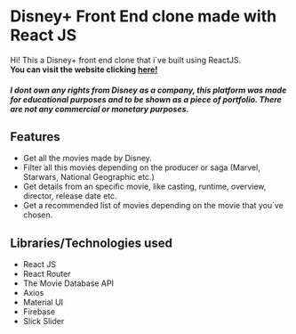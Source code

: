 # Disney+ Front End clone made with React JS
Hi! This a Disney+ front end clone that i´ve built using ReactJS.  
__You can visit the website clicking [here!](https://disney-plus-clone-react.web.app/)__
##### I dont own any rights from Disney as a company, this platform was made for educational purposes and to be shown as a piece of portfolio. There are not any commercial or monetary purposes.
## Features
* Get all the movies made  by Disney.
* Filter all this movies depending on the producer or saga (Marvel, Starwars, National Geographic etc.)
* Get details from an specific movie, like casting, runtime, overview, director, release date etc.
* Get a recommended list of movies depending on the movie that you´ve chosen.
## Libraries/Technologies used
* React JS
* React Router
* The Movie Database API
* Axios
* Material UI
* Firebase
* Slick Slider
